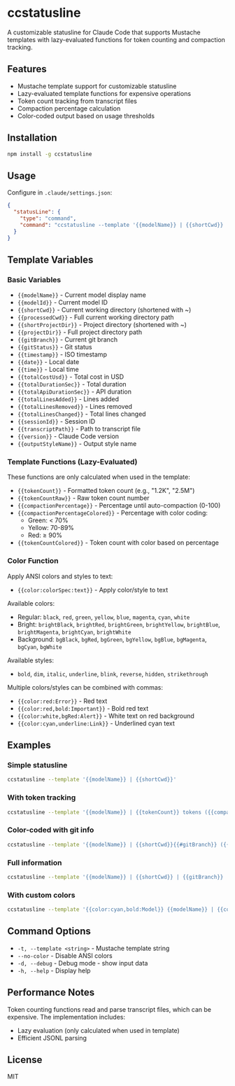 # ccstatusline

A customizable statusline for Claude Code that supports Mustache templates with lazy-evaluated functions for token counting and compaction tracking.

## Features

- Mustache template support for customizable statusline
- Lazy-evaluated template functions for expensive operations
- Token count tracking from transcript files
- Compaction percentage calculation
- Color-coded output based on usage thresholds

## Installation

```bash
npm install -g ccstatusline
```

## Usage

Configure in `.claude/settings.json`:

```json
{
  "statusLine": {
    "type": "command",
    "command": "ccstatusline --template '{{modelName}} | {{shortCwd}} | {{tokenCountColored}} ({{compactionPercentageColored}})'"
  }
}
```

## Template Variables

### Basic Variables
- `{{modelName}}` - Current model display name
- `{{modelId}}` - Current model ID
- `{{shortCwd}}` - Current working directory (shortened with ~)
- `{{processedCwd}}` - Full current working directory path
- `{{shortProjectDir}}` - Project directory (shortened with ~)
- `{{projectDir}}` - Full project directory path
- `{{gitBranch}}` - Current git branch
- `{{gitStatus}}` - Git status
- `{{timestamp}}` - ISO timestamp
- `{{date}}` - Local date
- `{{time}}` - Local time
- `{{totalCostUsd}}` - Total cost in USD
- `{{totalDurationSec}}` - Total duration
- `{{totalApiDurationSec}}` - API duration
- `{{totalLinesAdded}}` - Lines added
- `{{totalLinesRemoved}}` - Lines removed
- `{{totalLinesChanged}}` - Total lines changed
- `{{sessionId}}` - Session ID
- `{{transcriptPath}}` - Path to transcript file
- `{{version}}` - Claude Code version
- `{{outputStyleName}}` - Output style name

### Template Functions (Lazy-Evaluated)

These functions are only calculated when used in the template:

- `{{tokenCount}}` - Formatted token count (e.g., "1.2K", "2.5M")
- `{{tokenCountRaw}}` - Raw token count number
- `{{compactionPercentage}}` - Percentage until auto-compaction (0-100)
- `{{compactionPercentageColored}}` - Percentage with color coding:
  - Green: < 70%
  - Yellow: 70-89%
  - Red: ≥ 90%
- `{{tokenCountColored}}` - Token count with color based on percentage

### Color Function

Apply ANSI colors and styles to text:

- `{{color:colorSpec:text}}` - Apply color/style to text

Available colors:
- Regular: `black`, `red`, `green`, `yellow`, `blue`, `magenta`, `cyan`, `white`
- Bright: `brightBlack`, `brightRed`, `brightGreen`, `brightYellow`, `brightBlue`, `brightMagenta`, `brightCyan`, `brightWhite`
- Background: `bgBlack`, `bgRed`, `bgGreen`, `bgYellow`, `bgBlue`, `bgMagenta`, `bgCyan`, `bgWhite`

Available styles:
- `bold`, `dim`, `italic`, `underline`, `blink`, `reverse`, `hidden`, `strikethrough`

Multiple colors/styles can be combined with commas:
- `{{color:red:Error}}` - Red text
- `{{color:red,bold:Important}}` - Bold red text
- `{{color:white,bgRed:Alert}}` - White text on red background
- `{{color:cyan,underline:Link}}` - Underlined cyan text

## Examples

### Simple statusline
```bash
ccstatusline --template '{{modelName}} | {{shortCwd}}'
```

### With token tracking
```bash
ccstatusline --template '{{modelName}} | {{tokenCount}} tokens ({{compactionPercentage}}%)'
```

### Color-coded with git info
```bash
ccstatusline --template '{{modelName}} | {{shortCwd}}{{#gitBranch}} ({{gitBranch}}){{/gitBranch}} | {{tokenCountColored}} ({{compactionPercentageColored}})'
```

### Full information
```bash
ccstatusline --template '{{modelName}} | {{shortCwd}} | {{gitBranch}} | Tokens: {{tokenCount}}/160K ({{compactionPercentage}}%) | Cost: {{totalCostUsd}}'
```

### With custom colors
```bash
ccstatusline --template '{{color:cyan,bold:Model}} {{modelName}} | {{color:yellow:Dir:}} {{shortCwd}} | {{tokenCountColored}}'
```

## Command Options

- `-t, --template <string>` - Mustache template string
- `--no-color` - Disable ANSI colors
- `-d, --debug` - Debug mode - show input data
- `-h, --help` - Display help

## Performance Notes

Token counting functions read and parse transcript files, which can be expensive. The implementation includes:
- Lazy evaluation (only calculated when used in template)
- Efficient JSONL parsing

## License

MIT